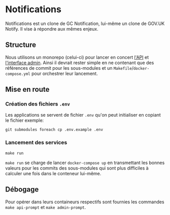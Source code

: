 # Notifications

Notifications est un clone de GC Notification, lui-même un clone de
GOV.UK Notify. Il vise à répondre aux mêmes enjeux.

## Structure

Nous utilisons un monorepo (celui-ci) pour lancer en concert
[l'API](https://github.com/betagouv/notification-api) et [l'interface
admin](https://github.com/betagouv/notification-admin). Ainsi il
devrait rester simple en ne contenant que des références de commit
pour les sous-modules et un `Makefile`/`docker-compose.yml` pour
orchestrer leur lancement.

## Mise en route

### Création des fichiers `.env`

Les applications se servent de fichier `.env` qu'on peut initialiser
en copiant le fichier exemple:

```shell
git submodules foreach cp .env.example .env
```

### Lancement des services

```shell
make run
```

`make run` se charge de lancer `docker-compose up` en transmettant les
bonnes valeurs pour les commits des sous-modules qui sont plus
difficiles à calculer une fois dans le conteneur lui-même.

## Débogage

Pour opérer dans leurs containeurs respectifs sont fournies les
commandes `make api-prompt` et `make admin-prompt`.

